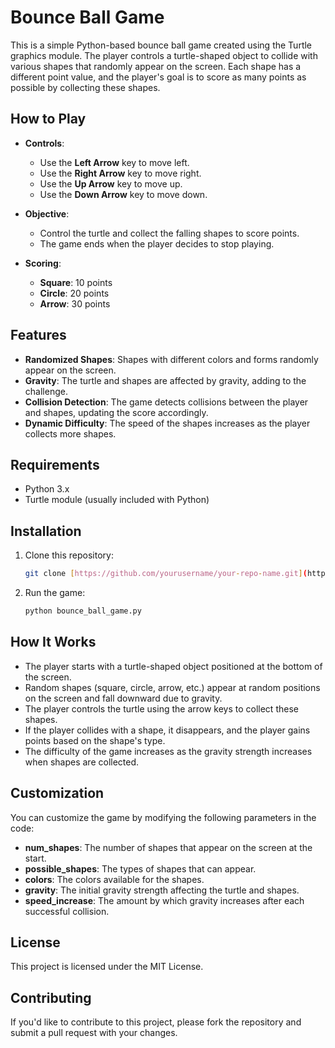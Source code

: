 # Bounce Ball Game

This is a simple Python-based bounce ball game created using the Turtle graphics module. The player controls a turtle-shaped object to collide with various shapes that randomly appear on the screen. Each shape has a different point value, and the player's goal is to score as many points as possible by collecting these shapes.

## How to Play

- **Controls**:
  - Use the **Left Arrow** key to move left.
  - Use the **Right Arrow** key to move right.
  - Use the **Up Arrow** key to move up.
  - Use the **Down Arrow** key to move down.

- **Objective**:
  - Control the turtle and collect the falling shapes to score points.
  - The game ends when the player decides to stop playing.

- **Scoring**:
  - **Square**: 10 points
  - **Circle**: 20 points
  - **Arrow**: 30 points

## Features

- **Randomized Shapes**: Shapes with different colors and forms randomly appear on the screen.
- **Gravity**: The turtle and shapes are affected by gravity, adding to the challenge.
- **Collision Detection**: The game detects collisions between the player and shapes, updating the score accordingly.
- **Dynamic Difficulty**: The speed of the shapes increases as the player collects more shapes.

## Requirements

- Python 3.x
- Turtle module (usually included with Python)

## Installation

1. Clone this repository:
    ```bash
    git clone [https://github.com/yourusername/your-repo-name.git](https://github.com/Abhishek3102/Bouncy-Ball.git)
    ```

2. Run the game:
    ```bash
    python bounce_ball_game.py
    ```

## How It Works

- The player starts with a turtle-shaped object positioned at the bottom of the screen.
- Random shapes (square, circle, arrow, etc.) appear at random positions on the screen and fall downward due to gravity.
- The player controls the turtle using the arrow keys to collect these shapes.
- If the player collides with a shape, it disappears, and the player gains points based on the shape's type.
- The difficulty of the game increases as the gravity strength increases when shapes are collected.

## Customization

You can customize the game by modifying the following parameters in the code:

- **num_shapes**: The number of shapes that appear on the screen at the start.
- **possible_shapes**: The types of shapes that can appear.
- **colors**: The colors available for the shapes.
- **gravity**: The initial gravity strength affecting the turtle and shapes.
- **speed_increase**: The amount by which gravity increases after each successful collision.

## License

This project is licensed under the MIT License.

## Contributing

If you'd like to contribute to this project, please fork the repository and submit a pull request with your changes.
